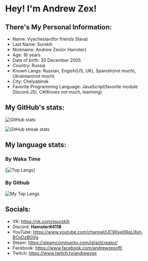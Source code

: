 # Hey! I'm Andrew Zex!
## There's My Personal Information:
- Name: Vyacheslav(for friends Slava)
- Last Name: Surskih
- Nickname: Andrew Zex(or Hamster)
- Age: 16 years
- Date of birth: 30 December 2005
- Country: Russia
- Known Langs: Russian, Engish(US, UK), Spanish(not much), Ukrainian(not much)
- City: Chelyabinsk
- Favorite Programming Language: JavaScript(favorite module Discord.JS), C#(Knoes not much, learining)

## My GitHub's stats:
![GitHub stats](https://github-readme-stats.vercel.app/api?username=Andrew-Zex&theme=radical&show_icons=true&title_color=00FF00)  

![GitHub streak stats](https://github-readme-streak-stats.herokuapp.com/?user=Andrew-Zex&theme=tokyonight&show_icons=true)  

## My language stats:
### By Waka Time
[![Top Langs](https://github-readme-stats.vercel.app/api/top-langs/?username=Andrew-Zex)]

### By Github
![My Top Langs](https://github-readme-stats.vercel.app/api/top-langs/?username=Andrew-Zex&layout=compact)

## Socials:
- VK: https://vk.com/ssurskih
- Discord: **Hamster#4118**
- YouTube: https://www.youtube.com/channel/UC90ye06qLj6xt-BOxDzBGVg
- Steam: https://steamcommunity.com/id/aztcreator/
- Facebook: https://www.facebook.com/andrewzexoff/
- Twitch: https://www.twitch.tv/andrewzex
